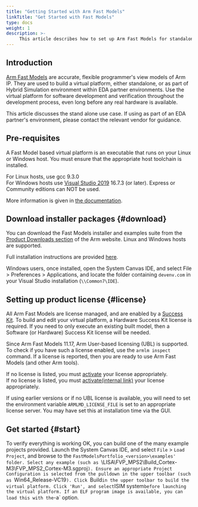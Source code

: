 ```yaml
---
title: "Getting Started with Arm Fast Models"
linkTitle: "Get Started with Fast Models"
type: docs
weight: 1
description: >-
     This article describes how to set up Arm Fast Models for standalone use. If using Fast Models within an EDA partner's environment, please contact the relevant vendor for guidance.
---
```


## Introduction

[Arm Fast Models](https://developer.arm.com/Tools%20and%20Software/Fast%20Models) are accurate, flexible programmer's view models of Arm IP. They are used to build a virtual platform, either standalone, or as part of Hybrid Simulation environment within EDA partner environments. Use the virtual platform for software development and verification throughout the development process, even long before any real hardware is available.

This article discusses the stand alone use case. If using as part of an EDA partner's environment, please contact the relevant vendor for guidance.

## Pre-requisites

A Fast Model based virtual platform is an executable that runs on your Linux or Windows host. You must ensure that the appropriate host toolchain is installed.

For Linux hosts, use gcc 9.3.0\
For Windows hosts use [Visual Studio 2019](https://visualstudio.microsoft.com/vs/older-downloads/) 16.7.3 (or later). Express or Community editions can NOT be used.

More information is given in [the documentation](https://developer.arm.com/documentation/100965/1117/Installing-Fast-Models/Requirements-for-Fast-Models).

## Download installer packages {#download}

You can download the Fast Models installer and examples suite from the [Product Downloads section]((https://developer.arm.com/downloads/-/fast-models)) of the Arm website. Linux and Windows hosts are supported.

Full installation instructions are provided [here](https://developer.arm.com/documentation/100965/latest/Installing-Fast-Models/Installation).

Windows users, once installed, open the System Canvas IDE, and select File > Preferences > Applications, and locate the folder containing `devenv.com` in your Visual Studio installation (`\\Common7\IDE`).

## Setting up product license {#license}

All Arm Fast Models are license managed, and are enabled by a [Success Kit](https://www.arm.com/products/development-tools/success-kits). To build and edit your virtual platform, a Hardware Success Kit license is required. If you need to only execute an existing built model, then a Software (or Hardware) Success Kit license will be needed.

Since Arm Fast Models 11.17, Arm User-based licensing (UBL) is supported. To check if you have such a license enabled, use the `armlm inspect` command. If a license is reported, then you are ready to use Arm Fast Models (and other Arm tools).

If no license is listed, you must [activate](https://developer.arm.com/documentation/102516/latest/Using-user-based-licensing) your license appropriately.\
If no license is listed, you must [activate(internal link)](https://developer.arm.com/documentation-preview/102516/latest/Using-user-based-licensing) your license appropriately.

If using earlier versions or if no UBL license is available, you will need to set the environment variable `ARMLMD_LICENSE_FILE` is set to an appropriate license server. You may have set this at installation time via the GUI.

## Get started {#start}

To verify everything is working OK, you can build one of the many example projects provided. Launch the System Canvas IDE, and select `File` > `Load Project`, and browse to the `FastModelsPortfolio_<version>\examples' folder. Select any example (such as `\LISA\FVP_MPS2\Build_Cortex-M3\FVP_MPS2_Cortex-M3.sgproj`). Ensure an appropriate Project Configuration is selected from the pulldown in the upper toolbar (such as `Win64_Release-VC19`). Click `Build` in the upper toolbar to build the virtual platform. Click 'Run', and select `ISIM system` before launching the virtual platform. If an ELF program image is available, you can load this with the `-a` option.